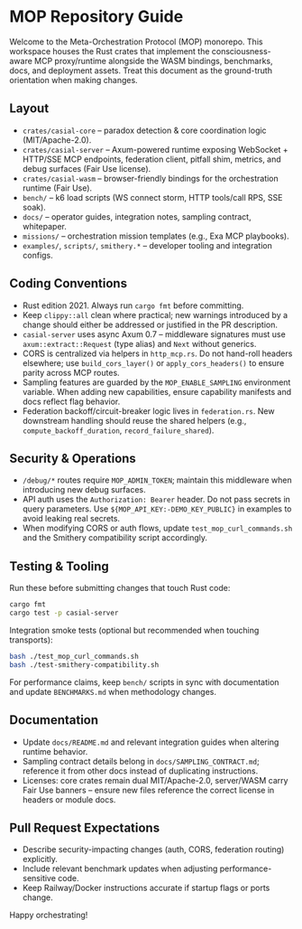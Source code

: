 # MOP Repository Guide

Welcome to the Meta-Orchestration Protocol (MOP) monorepo. This workspace houses the Rust
crates that implement the consciousness-aware MCP proxy/runtime alongside the WASM bindings,
benchmarks, docs, and deployment assets. Treat this document as the ground-truth orientation
when making changes.

## Layout
- `crates/casial-core` – paradox detection & core coordination logic (MIT/Apache-2.0).
- `crates/casial-server` – Axum-powered runtime exposing WebSocket + HTTP/SSE MCP endpoints,
  federation client, pitfall shim, metrics, and debug surfaces (Fair Use license).
- `crates/casial-wasm` – browser-friendly bindings for the orchestration runtime (Fair Use).
- `bench/` – k6 load scripts (WS connect storm, HTTP tools/call RPS, SSE soak).
- `docs/` – operator guides, integration notes, sampling contract, whitepaper.
- `missions/` – orchestration mission templates (e.g., Exa MCP playbooks).
- `examples/`, `scripts/`, `smithery.*` – developer tooling and integration configs.

## Coding Conventions
- Rust edition 2021. Always run `cargo fmt` before committing.
- Keep `clippy::all` clean where practical; new warnings introduced by a change should either be
  addressed or justified in the PR description.
- `casial-server` uses async Axum 0.7 – middleware signatures must use `axum::extract::Request`
  (type alias) and `Next` without generics.
- CORS is centralized via helpers in `http_mcp.rs`. Do not hand-roll headers elsewhere; use
  `build_cors_layer()` or `apply_cors_headers()` to ensure parity across MCP routes.
- Sampling features are guarded by the `MOP_ENABLE_SAMPLING` environment variable. When adding
  new capabilities, ensure capability manifests and docs reflect flag behavior.
- Federation backoff/circuit-breaker logic lives in `federation.rs`. New downstream handling
  should reuse the shared helpers (e.g., `compute_backoff_duration`, `record_failure_shared`).

## Security & Operations
- `/debug/*` routes require `MOP_ADMIN_TOKEN`; maintain this middleware when introducing new
  debug surfaces.
- API auth uses the `Authorization: Bearer` header. Do not pass secrets in query parameters.
  Use `${MOP_API_KEY:-DEMO_KEY_PUBLIC}` in examples to avoid leaking real secrets.
- When modifying CORS or auth flows, update `test_mop_curl_commands.sh` and the Smithery
  compatibility script accordingly.

## Testing & Tooling
Run these before submitting changes that touch Rust code:

```bash
cargo fmt
cargo test -p casial-server
```

Integration smoke tests (optional but recommended when touching transports):

```bash
bash ./test_mop_curl_commands.sh
bash ./test-smithery-compatibility.sh
```

For performance claims, keep `bench/` scripts in sync with documentation and update
`BENCHMARKS.md` when methodology changes.

## Documentation
- Update `docs/README.md` and relevant integration guides when altering runtime behavior.
- Sampling contract details belong in `docs/SAMPLING_CONTRACT.md`; reference it from other docs
  instead of duplicating instructions.
- Licenses: core crates remain dual MIT/Apache-2.0, server/WASM carry Fair Use banners – ensure
  new files reference the correct license in headers or module docs.

## Pull Request Expectations
- Describe security-impacting changes (auth, CORS, federation routing) explicitly.
- Include relevant benchmark updates when adjusting performance-sensitive code.
- Keep Railway/Docker instructions accurate if startup flags or ports change.

Happy orchestrating!
